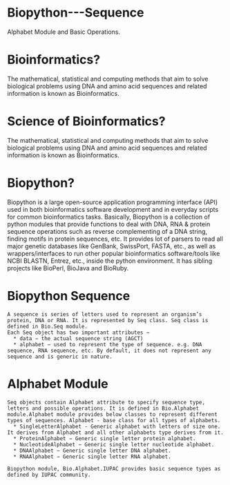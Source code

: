 # Biopython---Sequence
Alphabet Module and Basic Operations. 

# Bioinformatics?
  The mathematical, statistical and computing methods that aim to solve biological problems using DNA and amino acid sequences and related information is known as Bioinformatics.
# Science of Bioinformatics?
  The mathematical, statistical and computing methods that aim to solve biological problems using DNA and amino acid sequences and related information is known as Bioinformatics.
  
# Biopython?
  Biopython is a large open-source application programming interface (API) used in both bioinformatics software development and in everyday scripts for common bioinformatics tasks. Basically, Biopython is a collection of python modules that provide functions to deal with DNA, RNA & protein sequence operations such as reverse complementing of a DNA string, finding motifs in protein sequences, etc. It provides lot of parsers to read all major genetic databases like GenBank, SwissPort, FASTA, etc., as well as wrappers/interfaces to run other popular bioinformatics software/tools like NCBI BLASTN, Entrez, etc., inside the python environment. It has sibling projects like BioPerl, BioJava and BioRuby.
  
  # Biopython Sequence
    A sequence is series of letters used to represent an organism’s protein, DNA or RNA. It is represented by Seq class. Seq class is defined in Bio.Seq module.
    Each Seq object has two important attributes −
      * data − the actual sequence string (AGCT)
      * alphabet − used to represent the type of sequence. e.g. DNA sequence, RNA sequence, etc. By default, it does not represent any sequence and is generic in nature.
   
 # Alphabet Module
    Seq objects contain Alphabet attribute to specify sequence type, letters and possible operations. It is defined in Bio.Alphabet module.Alphabet module provides below classes to represent different types of sequences. Alphabet - base class for all types of alphabets.
      * SingleLetterAlphabet - Generic alphabet with letters of size one. It derives from Alphabet and all other alphabets type derives from it.
      * ProteinAlphabet − Generic single letter protein alphabet.
      * NucleotideAlphabet − Generic single letter nucleotide alphabet.
      * DNAAlphabet − Generic single letter DNA alphabet.
      * RNAAlphabet − Generic single letter RNA alphabet.
      
    Biopython module, Bio.Alphabet.IUPAC provides basic sequence types as defined by IUPAC community.
